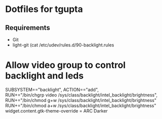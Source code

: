 # Dotfiles for tgupta

## Requirements

- Git
- light-git (cat /etc/udev/rules.d/90-backlight.rules                                                                                                                  
# Allow video group to control backlight and leds
SUBSYSTEM=="backlight", ACTION=="add", \
  RUN+="/bin/chgrp video /sys/class/backlight/intel_backlight/brightness", \
  RUN+="/bin/chmod g+w /sys/class/backlight/intel_backlight/brightness"
  RUN+="/bin/chmod a+w /sys/class/backlight/intel_backlight/brightness"
widget.content.gtk-theme-override = ARC Darker
